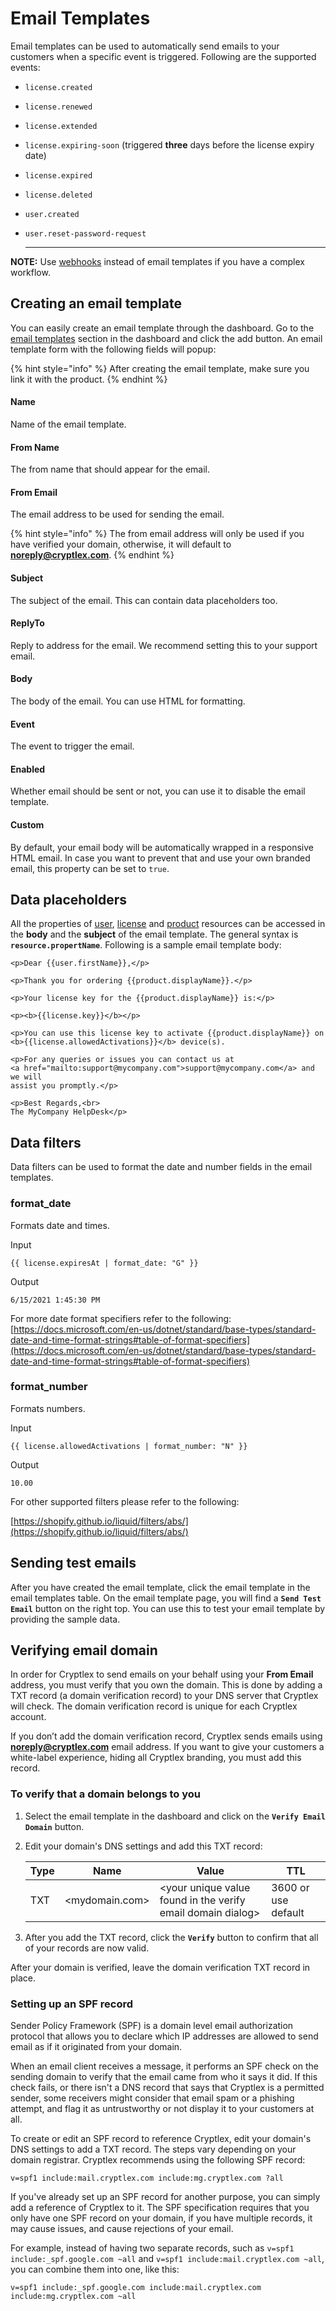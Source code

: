 # Email Templates

Email templates can be used to automatically send emails to your customers when a specific event is triggered. Following are the supported events:

* `license.created`
* `license.renewed`
* `license.extended`
* `license.expiring-soon` (triggered **three** days before the license expiry date)
* `license.expired`
* `license.deleted`
* `user.created`
*   `user.reset-password-request`

    ****

**NOTE:** Use [webhooks](webhooks.md) instead of email templates if you have a complex workflow.

## Creating an email template

You can easily create an email template through the dashboard. Go to the [email templates](https://app.cryptlex.com/email-templates) section in the dashboard and click the add button. An email template form with the following fields will popup:&#x20;

{% hint style="info" %}
After creating the email template, make sure you link it with the product.
{% endhint %}

#### **Name**

Name of the email template.

#### **From Name**

The from name that should appear for the email.

#### **From Email**

The email address to be used for sending the email.

{% hint style="info" %}
The from email address will only be used if you have verified your domain, otherwise, it will default to **noreply@cryptlex.com**.
{% endhint %}

#### Subject

The subject of the email. This can contain data placeholders too.

#### **ReplyTo**

Reply to address for the email. We recommend setting this to your support email.

#### **Body**

The body of the email. You can use HTML for formatting.

#### **Event**

The event to trigger the email.

#### **Enabled**

Whether email should be sent or not, you can use it to disable the email template.

#### **Custom**

By default, your email body will be automatically wrapped in a responsive HTML email. In case you want to prevent that and use your own branded email, this property can be set to `true`.

## Data placeholders

All the properties of [user](https://api.cryptlex.com/v3/docs#operation/get/v3/users/{id}), [license](https://api.cryptlex.com/v3/docs#operation/get/v3/licenses/{id}) and [product](https://api.cryptlex.com/v3/docs#operation/get/v3/products/{id}) resources can be accessed in the **body** and the **subject** of the email template. The general syntax is **`resource.propertName`**. Following is a sample email template body:

```markup
<p>Dear {{user.firstName}},</p>

<p>Thank you for ordering {{product.displayName}}.</p>

<p>Your license key for the {{product.displayName}} is:</p> 

<p><b>{{license.key}}</b></p>

<p>You can use this license key to activate {{product.displayName}} on 
<b>{{license.allowedActivations}}</b> device(s).

<p>For any queries or issues you can contact us at 
<a href="mailto:support@mycompany.com">support@mycompany.com</a> and we will 
assist you promptly.</p>

<p>Best Regards,<br>
The MyCompany HelpDesk</p>
```

## Data filters

Data filters can be used to format the date and number fields in the email templates.

### format\_date

Formats date and times.

Input

```
{{ license.expiresAt | format_date: "G" }}
```

Output

```
6/15/2021 1:45:30 PM
```

For more date format specifiers refer to the following: [https://docs.microsoft.com/en-us/dotnet/standard/base-types/standard-date-and-time-format-strings#table-of-format-specifiers](https://docs.microsoft.com/en-us/dotnet/standard/base-types/standard-date-and-time-format-strings#table-of-format-specifiers)

### format\_number

Formats numbers.

Input

```
{{ license.allowedActivations | format_number: "N" }}
```

Output

```
10.00
```

For other supported filters please refer to the following:

[https://shopify.github.io/liquid/filters/abs/](https://shopify.github.io/liquid/filters/abs/)

## Sending test emails

After you have created the email template, click the email template in the email templates table. On the email template page, you will find a **`Send Test Email`** button on the right top. You can use this to test your email template by providing the sample data.

## Verifying email domain

In order for Cryptlex to send emails on your behalf using your **From Email** address, you must verify that you own the domain. This is done by adding a TXT record (a domain verification record) to your DNS server that Cryptlex will check. The domain verification record is unique for each Cryptlex account.

If you don’t add the domain verification record, Cryptlex sends emails using **noreply@cryptlex.com** email address. If you want to give your customers a white-label experience, hiding all Cryptlex branding, you must add this record.

### **To verify that a domain belongs to you**

1. Select the email template in the dashboard and click on the **`Verify Email Domain`** button.
2.  Edit your domain's DNS settings and add this TXT record:

    | Type | Name            | Value                                                        | TTL                 |
    | ---- | --------------- | ------------------------------------------------------------ | ------------------- |
    | TXT  | \<mydomain.com> | \<your unique value found in the verify email domain dialog> | 3600 or use default |
3. After you add the TXT record, click the **`Verify`** button to confirm that all of your records are now valid.

After your domain is verified, leave the domain verification TXT record in place.

### Setting up an SPF record

Sender Policy Framework (SPF) is a domain level email authorization protocol that allows you to declare which IP addresses are allowed to send email as if it originated from your domain.

When an email client receives a message, it performs an SPF check on the sending domain to verify that the email came from who it says it did. If this check fails, or there isn't a DNS record that says that Cryptlex is a permitted sender, some receivers might consider that email spam or a phishing attempt, and flag it as untrustworthy or not display it to your customers at all.

To create or edit an SPF record to reference Cryptlex, edit your domain's DNS settings to add a TXT record. The steps vary depending on your domain registrar. Cryptlex recommends using the following SPF record:

```
v=spf1 include:mail.cryptlex.com include:mg.cryptlex.com ?all
```

If you've already set up an SPF record for another purpose, you can simply add a reference of Cryptlex to it. The SPF specification requires that you only have one SPF record on your domain, if you have multiple records, it may cause issues, and cause rejections of your email.

For example, instead of having two separate records, such as `v=spf1 include:_spf.google.com ~all` and `v=spf1 include:mail.cryptlex.com ~all`, you can combine them into one, like this:

```
v=spf1 include:_spf.google.com include:mail.cryptlex.com include:mg.cryptlex.com ~all
```
